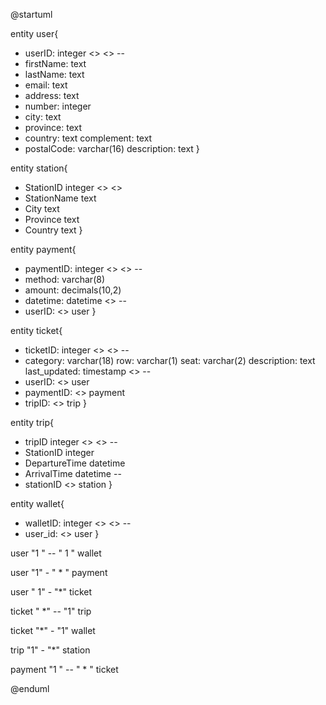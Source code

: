 @startuml


entity user{
* userID: integer <<generated>> <<pk>>
--
* firstName: text
* lastName: text
* email: text
* address: text
* number: integer
* city: text
* province: text
* country: text
complement: text
* postalCode: varchar(16)
description: text
}

entity station{
* StationID integer <<generated>> <<pk>>
* StationName text
* City text
* Province text
* Country text
}

entity payment{
* paymentID: integer <<generated>> <<pk>>
--
* method: varchar(8)
* amount: decimals(10,2)
* datetime: datetime <<default now>>
--
* userID: <<fk>> user
}

entity ticket{
* ticketID: integer <<generated>> <<pk>>
--
* category: varchar(18)
row: varchar(1)
seat: varchar(2)
description: text
last_updated: timestamp <<default now>>
--
* userID: <<fk>> user
* paymentID: <<fk>> payment
* tripID: <<fk>> trip
}

entity trip{
* tripID integer <<generated>> <<pk>>
--
* StationID integer
* DepartureTime datetime
* ArrivalTime datetime
--
* stationID <<fk>> station
}

entity wallet{
* walletID: integer <<generated>> <<pk>>
--
* user_id: <<fk>> user
}

user "1 " -- " 1 " wallet

user "1" - " * " payment

user " 1"  - "*" ticket

ticket "  *" -- "1" trip

ticket "*" - "1" wallet

trip "1" - "*" station

payment "1 " -- " * " ticket


@enduml
